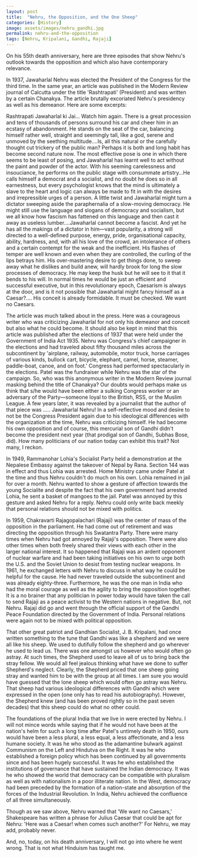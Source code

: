 ```yaml
---
layout: post
title:  "Nehru, the Opposition, and the One Sheep"
categories: [History]
image: assets/images/nehru_gandhi.jpg
permalink: nehru-and-the-opposition
tags: [Nehru, Kripalani, Gandhi, Rajaji]
---
```

On his 55th death anniversary, here are three episodes that show Nehru's outlook towards the opposition and which also have contemporary relevance.

In 1937, Jawaharlal Nehru was elected the President of the Congress for the third time. In the same year, an article was published in the Modern Review journal of Calcutta under the title 'Rashtrapati' (President) and was written by a certain Chanakya. The article brutally excoriated Nehru's presidency as well as his demeanor. Here are some excerpts:

Rashtrapati Jawaharlal ki Jai... Watch him again. There is a great procession and tens of thousands of persons surround his car and cheer him in an ecstasy of abandonment. He stands on the seat of the car, balancing himself rather well, straight and seemingly tall, like a god, serene and unmoved by the seething multitude....Is, all this natural or the carefully thought cut trickery of the public man? Perhaps it is both and long habit has become second nature now. The most effective pose is one in which there seems to be least of posing, and Jawaharlal has learnt well to act without the paint and powder of the actor. With his seeming carelessness and insouciance, he performs on the public stage with consummate artistry...He calls himself a democrat and a socialist, and no doubt he does so in all earnestness, but every psychologist knows that the mind is ultimately a slave to the heart and logic can always be made to fit in with the desires and irrepressible urges of a person. A little twist and Jawaharlal might turn a dictator sweeping aside the paraphernalia of a slow-moving democracy. He might still use the language and slogans of democracy and socialism, but we all know how fascism has fattened on this language and then cast it away as useless lumber....Jawaharlal cannot become a fascist. And yet he has all the makings of a dictator in him—vast popularity, a strong will directed to a well-defined purpose, energy, pride, organisational capacity, ability, hardness, and, with all his love of the crowd, an intolerance of others and a certain contempt for the weak and the inefficient. His flashes of temper are well known and even when they are controlled, the curling of the lips betrays him. His over-mastering desire to get things done, to sweep away what he dislikes and build anew, will hardly brook for long the slow processes of democracy. He may keep the husk but he will see to it that it bends to his will. In normal times he would be just an efficient and successful executive, but in this revolutionary epoch, Caesarism is always at the door, and is it not possible that Jawaharlal might fancy himself as a Caesar?.... His conceit is already formidable. It must be checked. We want no Caesars.

The article was much talked about in the press. Here was a courageous writer who was criticizing Jawaharlal for not only his demeanor and conceit but also what he could become. It should also be kept in mind that this article was published after the elections of 1937 that were held under the Government of India Act 1935. Nehru was Congress's chief campaigner in the elections and had traveled about fifty thousand miles across the subcontinent by 'airplane, railway, automobile, motor truck, horse carriages of various kinds, bullock cart, bicycle, elephant, camel, horse, steamer, paddle-boat, canoe, and on foot.' Congress had performed spectacularly in the elections. Patel was the fundraiser while Nehru was the star of the campaign. So, who was this anonymous writer in the Modern Review journal masking behind the title of Chanakya? Our doubts would perhaps make us think that s/he would have been either a sulking Congress worker or an adversary of the Party—someone loyal to the British, RSS, or the Muslim League. A few years later, it was revealed by a journalist that the author of that piece was ..... Jawaharlal Nehru! In a self-reflective mood and desire to not be the Congress President again due to his ideological differences with the organization at the time, Nehru was criticizing himself. He had become his own opposition and of course, this mercurial son of Gandhi didn't become the president next year (that prodigal son of Gandhi, Subhas Bose, did). How many politicians of our nation today can exhibit this trait? Not many, I reckon.

In 1949, Rammanohar Lohia's Socialist Party held a demonstration at the Nepalese Embassy against the takeover of Nepal by Rana. Section 144 was in effect and thus Lohia was arrested. Home Ministry came under Patel at the time and thus Nehru couldn't do much on his own. Lohia remained in jail for over a month. Nehru wanted to show a gesture of affection towards the young Socialite and despite the fact that his own government had arrested Lohia, he sent a basket of mangoes to the jail. Patel was annoyed by this gesture and asked Nehru for a reply. Nehru could only write back meekly that personal relations should not be mixed with politics.

In 1959, Chakravarti Rajagopalachari (Rajaji) was the center of mass of the opposition in the parliament. He had come out of retirement and was directing the opposition through his Swatantra Party. There were many times when Nehru had got annoyed by Rajaji's opposition. There were also other times when both freely shared their views with each other in the larger national interest. It so happened that Rajaji was an ardent opponent of nuclear warfare and had been taking initiatives on his own to urge both the U.S. and the Soviet Union to desist from testing nuclear weapons. In 1961, he exchanged letters with Nehru to discuss in what way he could be helpful for the cause. He had never traveled outside the subcontinent and was already eighty-three. Furthermore, he was the one man in India who had the moral courage as well as the agility to bring the opposition together. It is a no brainer that any politician in power today would have taken the call to send Rajaji as a peace activist to the Western nations in negative. But, not Nehru. Rajaji did go and went through the official support of the Gandhi Peace Foundation directed by the Government of India. Personal relations were again not to be mixed with political opposition.

That other great patriot and Gandhian Socialist, J. B. Kripalani, had once written something to the tune that Gandhi was like a shepherd and we were all like his sheep. We used to dutifully follow the shepherd and go wherever he used to lead us. There was one amongst us however who would often go astray. At such times, the Shepherd used to leave all of us to bring back the stray fellow. We would all feel jealous thinking what have we done to suffer Shepherd's neglect. Clearly, the Shepherd priced that one sheep going stray and wanted him to be with the group at all times. I am sure you would have guessed that the lone sheep which would often go astray was Nehru. That sheep had various ideological differences with Gandhi which were expressed in the open (one only has to read his autobiography). However, the Shepherd knew (and has been proved rightly so in the past seven decades) that this sheep could do what no other could.

The foundations of the plural India that we live in were erected by Nehru. I will not mince words while saying that if he would not have been at the nation's helm for such a long time after Patel's untimely death in 1950, ours would have been a less plural, a less equal, a less affectionate, and a less humane society. It was he who stood as the adamantine bulwark against Communism on the Left and Hindutva on the Right. It was he who established a foreign policy which has been continued by all governments since and has been hugely successful. It was he who established the institutions of governance that have sustained the Indian democracy. It was he who showed the world that democracy can be compatible with pluralism as well as with nationalism in a poor illiterate nation. In the West, democracy had been preceded by the formation of a nation-state and absorption of the forces of the Industrial Revolution. In India, Nehru achieved the confluence of all three simultaneously.

Though as we saw above, Nehru warned that 'We want no Caesars,' Shakespeare has written a phrase for Julius Caesar that could be apt for Nehru: 'Here was a Caesar! when comes such another?' For Nehru, we may add, probably never.

And, no, today, on his death anniversary, I will not go into where he went wrong. That is not what Hinduism has taught me.